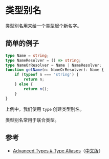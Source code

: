 # 类型别名

类型别名用来给一个类型起个新名字。

## 简单的例子

```ts
type Name = string;
type NameResolver = () => string;
type NameOrResolver = Name | NameResolver;
function getName(n: NameOrResolver): Name {
    if (typeof n === 'string') {
        return n;
    } else {
        return n();
    }
}
```

上例中，我们使用 `type` 创建类型别名。

类型别名常用于联合类型。

## 参考

- [Advanced Types # Type Aliases](http://www.typescriptlang.org/docs/handbook/advanced-types.html#type-aliases)（[中文版](https://zhongsp.gitbooks.io/typescript-handbook/content/doc/handbook/Advanced%20Types.html#类型别名)）
